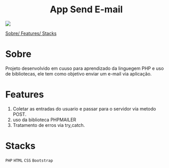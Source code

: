<h1 align="center">App Send E-mail</h1>



<img src="imagens/AppHelpDesk.gif"/>

<a href="#sobre" >Sobre/ </a>
<a href="#features" >Features/ </a>
<a href="#Stacks" >Stacks</a>



# Sobre
Projeto desenvolvido em cuuso para aprendizado da linguegem PHP e uso de bibliotecas, ele tem como objetivo enviar um e-mail via aplicação.

# Features

1. Coletar as entradas do usuario e passar para o servidor via metodo POST.
2. uso da biblioteca PHPMAILER
3. Tratamento de erros via try,catch.



# Stacks
`PHP`
`HTML`
`CSS`
`Bootstrap`

